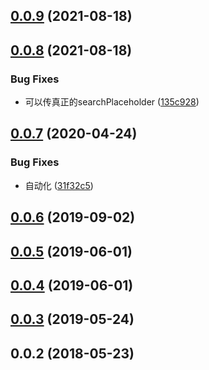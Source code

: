 ## [0.0.9](https://github.com/tinper-bee/bee-tree-select/compare/v0.0.8...v0.0.9) (2021-08-18)



## [0.0.8](https://github.com/tinper-bee/bee-tree-select/compare/v0.0.7...v0.0.8) (2021-08-18)


### Bug Fixes

* 可以传真正的searchPlaceholder ([135c928](https://github.com/tinper-bee/bee-tree-select/commit/135c928312d8e4eba3c0390a6a447668a5382203))



## [0.0.7](https://github.com/tinper-bee/bee-tree-select/compare/v0.0.6...v0.0.7) (2020-04-24)


### Bug Fixes

* 自动化 ([31f32c5](https://github.com/tinper-bee/bee-tree-select/commit/31f32c53d68d5f8c449b6c85f9bc2fa779f08b69))



<a name="0.0.6"></a>
## [0.0.6](https://github.com/tinper-bee/bee-tree-select/compare/v0.0.5...v0.0.6) (2019-09-02)



<a name="0.0.5"></a>
## [0.0.5](https://github.com/tinper-bee/bee-tree-select/compare/v0.0.4...v0.0.5) (2019-06-01)



<a name="0.0.4"></a>
## [0.0.4](https://github.com/tinper-bee/bee-tree-select/compare/v0.0.3...v0.0.4) (2019-06-01)



<a name="0.0.3"></a>
## [0.0.3](https://github.com/tinper-bee/bee-tree-select/compare/v0.0.2...v0.0.3) (2019-05-24)



<a name="0.0.2"></a>
## 0.0.2 (2018-05-23)



